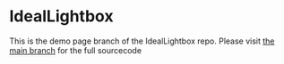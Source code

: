 # IdealLightbox
This is the demo page branch of the IdealLightbox repo. Please visit [the main branch](https://github.com/colepanike/IdealLightbox/tree/master) for the full sourcecode
